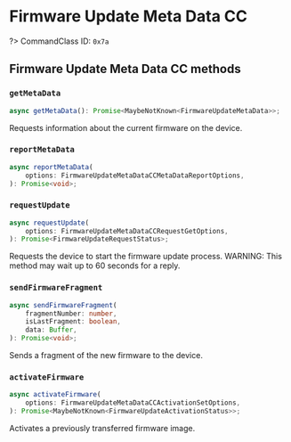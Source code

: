 # Firmware Update Meta Data CC

?> CommandClass ID: `0x7a`

## Firmware Update Meta Data CC methods

### `getMetaData`

```ts
async getMetaData(): Promise<MaybeNotKnown<FirmwareUpdateMetaData>>;
```

Requests information about the current firmware on the device.

### `reportMetaData`

```ts
async reportMetaData(
	options: FirmwareUpdateMetaDataCCMetaDataReportOptions,
): Promise<void>;
```

### `requestUpdate`

```ts
async requestUpdate(
	options: FirmwareUpdateMetaDataCCRequestGetOptions,
): Promise<FirmwareUpdateRequestStatus>;
```

Requests the device to start the firmware update process.
WARNING: This method may wait up to 60 seconds for a reply.

### `sendFirmwareFragment`

```ts
async sendFirmwareFragment(
	fragmentNumber: number,
	isLastFragment: boolean,
	data: Buffer,
): Promise<void>;
```

Sends a fragment of the new firmware to the device.

### `activateFirmware`

```ts
async activateFirmware(
	options: FirmwareUpdateMetaDataCCActivationSetOptions,
): Promise<MaybeNotKnown<FirmwareUpdateActivationStatus>>;
```

Activates a previously transferred firmware image.
